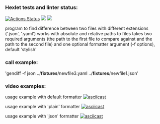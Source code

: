 ### Hexlet tests and linter status:

[![Actions Status](https://github.com/lialitoskaya/frontend-project-46/workflows/hexlet-check/badge.svg)](https://github.com/lialitoskaya/frontend-project-46/actions)
<a href="https://codeclimate.com/github/lialitoskaya/frontend-project-46/maintainability"><img src="https://api.codeclimate.com/v1/badges/19090aa68e4a45f0d3b0/maintainability" /></a>
<a href="https://codeclimate.com/github/lialitoskaya/frontend-project-46/test_coverage"><img src="https://api.codeclimate.com/v1/badges/19090aa68e4a45f0d3b0/test_coverage" /></a>

program to find difference between two files with different extensions ('.json', '.yaml')
works with absolute and relative paths to files
takes two required arguments (the path to the first file to compare against and the path to the second file) and one optional formatter argument (-f options), default 'stylish'

### call example:

'gendiff -f json ../**fixtures**/newfile3.yaml ../**fixtures**/newfile1.json'

### video examples:

usage example with default formatter
[![asciicast](https://asciinema.org/a/6ZhFLOF1LU7UjiYaQ753tgENs.svg)](https://asciinema.org/a/6ZhFLOF1LU7UjiYaQ753tgENs)

usage example with 'plain' formatter
[![asciicast](https://asciinema.org/a/Xk1TDrpjdaIf38VducehfrHAY.svg)](https://asciinema.org/a/Xk1TDrpjdaIf38VducehfrHAY)

usage example with 'json' formatter
[![asciicast](https://asciinema.org/a/UDrSHEZj42RRukGgr4tOMbbSW.svg)](https://asciinema.org/a/UDrSHEZj42RRukGgr4tOMbbSW)
